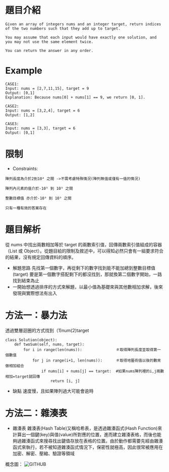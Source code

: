 # 題目介紹
```
Given an array of integers nums and an integer target, return indices of the two numbers such that they add up to target.

You may assume that each input would have exactly one solution, and you may not use the same element twice.

You can return the answer in any order.
```
# Example
```
CASE1:
Input: nums = [2,7,11,15], target = 9
Output: [0,1]
Explanation: Because nums[0] + nums[1] == 9, we return [0, 1].

CASE2:
Input: nums = [3,2,4], target = 6
Output: [1,2]

CASE3:
Input: nums = [3,3], target = 6
Output: [0,1]
```
# 限制
* Constraints:
```
陣列長度為介於2到10⁴ 之間 ->不需考慮特殊情況(陣列無值或僅有一值的情況)

陣列內元素的值介於-10⁹ 到 10⁹ 之間

整數目標值 亦介於-10⁹ 到 10⁹ 之間

只有一種有效的答案存在
```

# 題目解析
從 nums 中找出兩數相加等於 target 的兩數索引值，回傳兩數索引值組成的容器（List 或 Object）。從題目給的限制及敘述中，可以得知必然只會有一組要求符合的結果，沒有規定回傳資料的順序。
* 解題思路
先找第一個數字，再從剩下的數字找到能不能加總到整數目標值(target)
要是第一個數字搭配剩下的都沒找到，那就換第二個數字開始，一路找到結束為止
* 一開始想透過排序的方式來解題，以最小值為基礎來與其他數相加求解，後來發現與實際想法有出入
# 方法一：暴力法
透過雙層迴圈的方式找到（1)num(2)target 
```
class Solution(object):
    def twoSum(self, nums, target):
        for i in range(len(nums)):               ＃取得陣列長度並取得第一個數值  
            for j in range(i+1, len(nums)):      ＃取得地藝術值以後的數來做相加組合
                if nums[i] + nums[j] == target:  #如果nums陣列裡的i,j兩數相加=target就回傳
                    return [i, j]
```
* 缺點
速度慢，且如果陣列過大可能會逾時
# 方法二：雜湊表
* 雜湊表
雜湊表(Hash Table)又稱哈希表，是透過雜湊函式(Hash Function)來計算出一個鍵(key)與值(value)所對應的位置，進而建立雜湊表格，而後也能夠過雜湊函式來搜尋找出鍵值存放在表格的位置。由於動作都需要先經由雜湊函式來執行，若不被知道雜湊函式情況下，保密性就極高，因此很常被應用在加密、解密、壓縮、驗證等領域

概念圖：
![GITHUB]( https://ithelp.ithome.com.tw/upload/images/20210917/20121027auspOHzYk5.jpg "雜湊表")